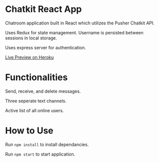 <h1>Chatkit React App</h1>

Chatroom application built in React which utilizes the Pusher Chatkit API. 

Uses Redux for state management. Username is persisted between sessions in local storage.

Uses express server for authentication.

[Live Preview on Heroku](https://chatkit-react-app.herokuapp.com/)

<h1>Functionalities</h1>

Send, receive, and delete messages.

Three seperate text channels.

Active list of all online users.

<h1>How to Use</h1>

Run `npm install` to install dependancies.

Run `npm start` to start application.
